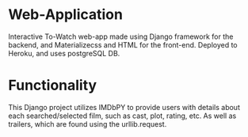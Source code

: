 # Web-Application
Interactive To-Watch web-app made using Django framework for the backend, and Materializecss and HTML for the front-end. Deployed to Heroku, and uses postgreSQL DB.
# Functionality
This Django project utilizes IMDbPY to provide users with details about each searched/selected film, such as cast, plot, rating, etc. As well as trailers, which are found using the urllib.request.
